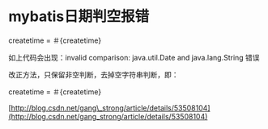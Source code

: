 # mybatis日期判空报错

 createtime = ＃{createtime}

如上代码会出现：invalid comparison: java.util.Date and java.lang.String 错误

改正方法，只保留非空判断，去掉空字符串判断，即：

 createtime = ＃{createtime}

[http://blog.csdn.net/gang\_strong/article/details/53508104](http://blog.csdn.net/gang_strong/article/details/53508104)

